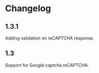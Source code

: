 # Changelog

## 1.3.1
Adding validation on reCAPTCHA response.

## 1.3

Support for Google captcha reCAPTCHA.